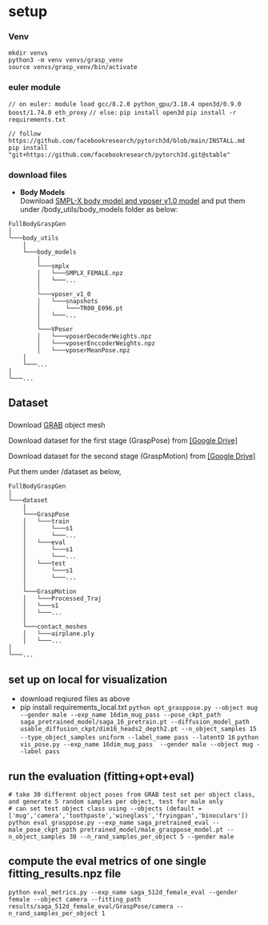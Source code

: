 # setup
### Venv
```
mkdir venvs
python3 -m venv venvs/grasp_venv
source venvs/grasp_venv/bin/activate
```
### euler module
```// on euler: module load gcc/8.2.0 python_gpu/3.10.4 open3d/0.9.0 boost/1.74.0 eth_proxy```
```// else:```
```pip install open3d```
```pip install -r requirements.txt```
```
// follow https://github.com/facebookresearch/pytorch3d/blob/main/INSTALL.md
pip install "git+https://github.com/facebookresearch/pytorch3d.git@stable"
```

### download files
- <strong>Body Models</strong>  
Download [SMPL-X body model and vposer v1.0 model](https://smpl-x.is.tue.mpg.de/index.html) and put them under /body_utils/body_models folder as below:
```
FullBodyGraspGen
│
└───body_utils
    │
    └───body_models 
        │
        └───smplx
        │   └───SMPLX_FEMALE.npz
        │   └───...
        │   
        └───vposer_v1_0
        │   └───snapshots
        │       └───TR00_E096.pt
        │   └───...
        │
        └───VPoser
        │   └───vposerDecoderWeights.npz
        │   └───vposerEnccoderWeights.npz
        │   └───vposerMeanPose.npz
    │
    └───...
│
└───...
```

## Dataset
### 
Download [GRAB](https://grab.is.tue.mpg.de/) object mesh

Download dataset for the first stage (GraspPose) from [[Google Drive]](https://drive.google.com/uc?export=download&id=1OfSGa3Y1QwkbeXUmAhrfeXtF89qvZj54)

Download dataset for the second stage (GraspMotion) from [[Google Drive]](https://drive.google.com/uc?export=download&id=1QiouaqunhxKuv0D0QHv1JHlwVU-F6dWm)

Put them under /dataset as below,
```
FullBodyGraspGen
│
└───dataset 
    │
    └───GraspPose
    │   └───train
    │       └───s1
    │       └───...
    │   └───eval
    │       └───s1
    │       └───...
    │   └───test
    │       └───s1
    │       └───...
    │   
    └───GraspMotion
    │   └───Processed_Traj
    │   └───s1
    │   └───...
    │   
    └───contact_meshes
    │   └───airplane.ply
    │   └───...
│
└───... 
```

## set up on local for visualization
- download reqiured files as above 
- pip install requirements_local.txt
```python opt_grasppose.py --object mug --gender male --exp_name 16dim_mug_pass --pose_ckpt_path saga_pretrained_model/saga_16_pretrain.pt --diffusion_model_path usable_diffusion_ckpt/dim16_heads2_depth2.pt --n_object_samples 15 --type_object_samples uniform --label_name pass --latentD 16```
```python vis_pose.py --exp_name 16dim_mug_pass  --gender male --object mug --label pass```

## run the evaluation (fitting+opt+eval)
```
# take 30 different object poses from GRAB test set per object class, and generate 5 random samples per object, test for male only
# can set test object class using --objects (default = ['mug','camera','toothpaste','wineglass','fryingpan','binoculars'])
python eval_grasppose.py --exp_name saga_pretrained_eval --male_pose_ckpt_path pretrained_model/male_grasppose_model.pt --n_object_samples 30 --n_rand_samples_per_object 5 --gender male
```

## compute the eval metrics of one single fitting_results.npz file
```
python eval_metrics.py --exp_name saga_512d_female_eval --gender female --object camera --fitting_path results/saga_512d_female_eval/GraspPose/camera --n_rand_samples_per_object 1
```


